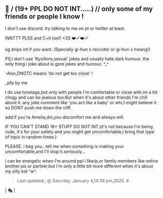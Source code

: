 🎈
\/
(19+ PPL DO **NOT** INT.....) // only some of my friends or people I know !
-
I don't use discord. try talking to me on pt or twitter at least.

INNTTT PLSS and C+h too!! <33 ❤️‍🩹❤️‍🩹

sg ships int if you want. (Specially gi-hun x recruiter or gi-hun x hwang!)

PS;I don't use 'Kys/kms,sexual' jokes and usually hate dark humour. the only thing i joke about is gore jokes and humour. ^_^

-Also,DNGTC means 'do not get too close' !
 
_pfp by me

I do use tonetags,but only with people I'm comfortable or close with.im a bit clingy and can be jealous too:But when it's about other friends I'm chill about it. any joke comment like 'you act like a baby' or wtv,I might believe it so DONT push me down the cliff.

add:if you're Amelia,dni,you discomfort me and always will.

IF YOU CAN'T STAND 18+ STUFF DO *NOT* INT.(it's not because I'm being rude, it's for your safety and you might get uncomfortable,i bring that type of topic in random times.)

PLEASE. i beg you...tell me when something is making your uncomfortable,and I'll stop it.seriously...

i can be energetic when I'm around ppl i like/p,or family members like online brother,sis or partner,but I'm only a little bit more different when it's about my silly kid ^w^.

>Last updated;; @ Saturday ,January 4,14:38 pm,2025. #

| 🎭 |
